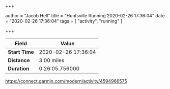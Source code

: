 +++

author = "Jacob Hell"
title = "Huntsville Running 2020-02-26 17:36:04"
date = "2020-02-26 17:36:04"
tags = [
    "activity", "running"
]

+++

<!--more-->

|Field  |Value  |
|--- | --- |
|**Start Time**|2020-02-26 17:36:04|
|**Distance**|3.00 miles|
|**Duration**|0:26:05.756000|

https://connect.garmin.com/modern/activity/4594966575